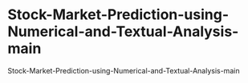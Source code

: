 # Stock-Market-Prediction-using-Numerical-and-Textual-Analysis-main
Stock-Market-Prediction-using-Numerical-and-Textual-Analysis-main
